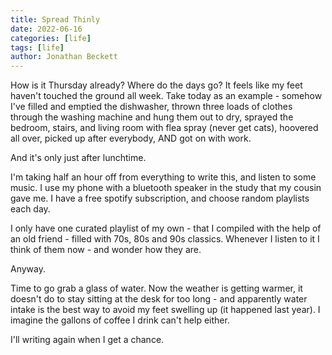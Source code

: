 ```yaml
---
title: Spread Thinly
date: 2022-06-16
categories: [life]
tags: [life]
author: Jonathan Beckett
---
```


How is it Thursday already? Where do the days go? It feels like my feet haven't touched the ground all week. Take today as an example - somehow I've filled and emptied the dishwasher, thrown three loads of clothes through the washing machine and hung them out to dry, sprayed the bedroom, stairs, and living room with flea spray (never get cats), hoovered all over, picked up after everybody, AND got on with work.

And it's only just after lunchtime.

I'm taking half an hour off from everything to write this, and listen to some music. I use my phone with a bluetooth speaker in the study that my cousin gave me. I have a free spotify subscription, and choose random playlists each day.

I only have one curated playlist of my own - that I compiled with the help of an old friend - filled with 70s, 80s and 90s classics. Whenever I listen to it I think of them now - and wonder how they are.

Anyway.

Time to go grab a glass of water. Now the weather is getting warmer, it doesn't do to stay sitting at the desk for too long - and apparently water intake is the best way to avoid my feet swelling up (it happened last year). I imagine the gallons of coffee I drink can't help either.

I'll writing again when I get a chance.